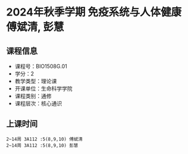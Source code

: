 # 2024年秋季学期 免疫系统与人体健康 傅斌清, 彭慧






## 课程信息

- 课程号：BIO1508G.01
- 学分：2
- 教学类型：理论课
- 开课单位：生命科学学院
- 课程类别：通修
- 课程层次：核心通识

## 上课时间

```
2~14周 3A112 :5(8,9,10) 傅斌清
2~14周 3A112 :5(8,9,10) 彭慧
```

